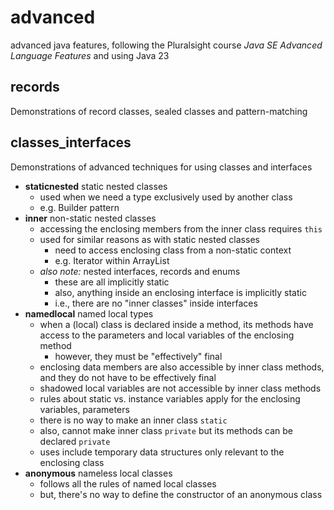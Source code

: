 # advanced
advanced java features, following the Pluralsight course *Java SE Advanced Language Features* and using Java 23

## records
Demonstrations of record classes, sealed classes and pattern-matching

## classes_interfaces
Demonstrations of advanced techniques for using classes and interfaces

* **staticnested** static nested classes
	* used when we need a type exclusively used by another class
	* e.g. Builder pattern
* **inner** non-static nested classes
	* accessing the enclosing members from the inner class requires `this`
	* used for similar reasons as with static nested classes
		* need to access enclosing class from a non-static context
		* e.g. Iterator within ArrayList
	* *also note:* nested interfaces, records and enums
		* these are all implicitly static
		* also, anything inside an enclosing interface is implicitly static
		* i.e., there are no "inner classes" inside interfaces
* **namedlocal** named local types
	* when a (local) class is declared inside a method, its methods have access to the parameters and local variables of the enclosing method
		* however, they must be "effectively" final
	* enclosing data members are also accessible by inner class methods, and they do not have to be effectively final
	* shadowed local variables are not accessible by inner class methods
	* rules about static vs. instance variables apply for the enclosing variables, parameters
	* there is no way to make an inner class `static`
	* also, cannot make inner class `private` but its methods can be declared `private`
	* uses include temporary data structures only relevant to the enclosing class
* **anonymous** nameless local classes
	* follows all the rules of named local classes
	* but, there's no way to define the constructor of an anonymous class



